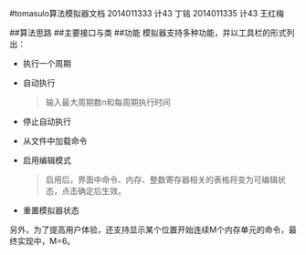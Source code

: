 #tomasulo算法模拟器文档
2014011333 计43 丁铭
2014011335 计43 王红梅

##算法思路
##主要接口与类
##功能
模拟器支持多种功能，并以工具栏的形式列出：

* 执行一个周期
* 自动执行

	>输入最大周期数n和每周期执行时间
* 停止自动执行
* 从文件中加载命令
* 启用编辑模式

	>启用后，界面中命令、内存、整数寄存器相关的表格将变为可编辑状态，点击确定后生效。
* 重置模拟器状态

另外，为了提高用户体验，还支持显示某个位置开始连续M个内存单元的命令，最终实现中，M=6。


